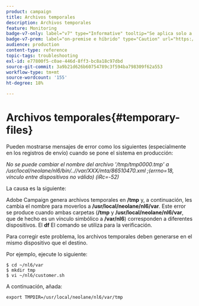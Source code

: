 ```yaml
---
product: campaign
title: Archivos temporales
description: Archivos temporales
feature: Monitoring
badge-v7-only: label="v7" type="Informative" tooltip="Se aplica solo a Campaign Classic v7"
badge-v7-prem: label="on-premise e híbrido" type="Caution" url="https://experienceleague.adobe.com/docs/campaign-classic/using/installing-campaign-classic/architecture-and-hosting-models/hosting-models-lp/hosting-models.html?lang=es" tooltip="Se aplica solo a implementaciones On-premise e híbridas"
audience: production
content-type: reference
topic-tags: troubleshooting
exl-id: e77800f5-c0ae-446d-8ff3-bc8a18c97dbd
source-git-commit: 3a9b21d626b60754789c3f594ba798309f62a553
workflow-type: tm+mt
source-wordcount: '155'
ht-degree: 18%

---
```


# Archivos temporales{#temporary-files}



Pueden mostrarse mensajes de error como los siguientes (especialmente en los registros de envío) cuando se pone el sistema en producción:

*No se puede cambiar el nombre del archivo &#39;/tmp/tmp0000.tmp&#39; a /usr/local/neolane/nl6/bin/..//var/XXX/mta/86510470.xml ;(errno=18, vínculo entre dispositivos no válido) (iRc=-52)*

La causa es la siguiente:

Adobe Campaign genera archivos temporales en **/tmp** y, a continuación, les cambia el nombre para moverlos a **/usr/local/neolane/nl6/var**. Este error se produce cuando ambas carpetas (**/tmp** y **/usr/local/neolane/nl6/var**, que de hecho es un vínculo simbólico a **/var/nl6**) corresponden a diferentes dispositivos. El **df** El comando se utiliza para la verificación.

Para corregir este problema, los archivos temporales deben generarse en el mismo dispositivo que el destino.

Por ejemplo, ejecute lo siguiente:

```
$ cd ~/nl6/var
$ mkdir tmp
$ vi ~/nl6/customer.sh
```

A continuación, añada:

```
export TMPDIR=/usr/local/neolane/nl6/var/tmp 
```
